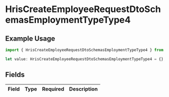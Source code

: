 # HrisCreateEmployeeRequestDtoSchemasEmploymentTypeType4

## Example Usage

```typescript
import { HrisCreateEmployeeRequestDtoSchemasEmploymentTypeType4 } from "@stackone/stackone-client-ts/sdk/models/shared";

let value: HrisCreateEmployeeRequestDtoSchemasEmploymentTypeType4 = {};
```

## Fields

| Field       | Type        | Required    | Description |
| ----------- | ----------- | ----------- | ----------- |
